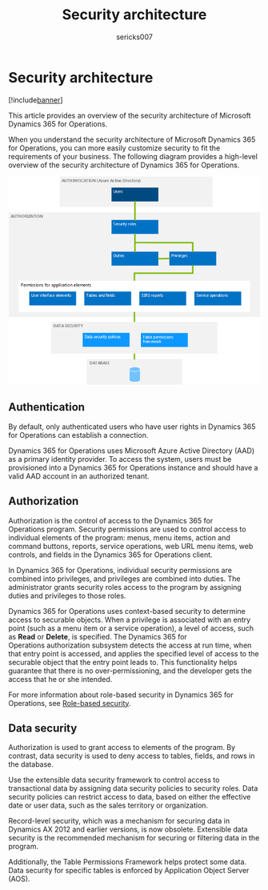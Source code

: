 ﻿---
# required metadata

title: Security architecture
description: This article provides an overview of the security architecture of Microsoft Dynamics 365 for Operations.
author: sericks007
manager: AnnBe
ms.date: 04/04/2017
ms.topic: article
ms.prod: 
ms.service: Dynamics365Operations
ms.technology: 

# optional metadata

# ms.search.form: 
# ROBOTS: 
audience: IT Pro
# ms.devlang: 
# ms.reviewer: 71
ms.search.scope: AX 7.0.0, Operations, Core
# ms.tgt_pltfrm: 
ms.custom: 15441
ms.assetid: bea829b3-38ce-463c-a7e3-c9393b79d559
ms.search.region: Global
# ms.search.industry: 
ms.author: sericks
ms.search.validFrom: 2016-02-28
ms.dyn365.ops.version: AX 7.0.0

---

# Security architecture

[!include[banner](../includes/banner.md)]


This article provides an overview of the security architecture of Microsoft Dynamics 365 for Operations.

When you understand the security architecture of Microsoft Dynamics 365 for Operations, you can more easily customize security to fit the requirements of your business. The following diagram provides a high-level overview of the security architecture of Dynamics 365 for Operations. 

[![security-architecture](./media/security-architecture.png)](./media/security-architecture.png)

## Authentication
By default, only authenticated users who have user rights in Dynamics 365 for Operations can establish a connection. 

Dynamics 365 for Operations uses Microsoft Azure Active Directory (AAD) as a primary identity provider. To access the system, users must be provisioned into a Dynamics 365 for Operations instance and should have a valid AAD account in an authorized tenant.

## Authorization
Authorization is the control of access to the Dynamics 365 for Operations program. Security permissions are used to control access to individual elements of the program: menus, menu items, action and command buttons, reports, service operations, web URL menu items, web controls, and fields in the Dynamics 365 for Operations client. 

In Dynamics 365 for Operations, individual security permissions are combined into privileges, and privileges are combined into duties. The administrator grants security roles access to the program by assigning duties and privileges to those roles. 

Dynamics 365 for Operations uses context-based security to determine access to securable objects. When a privilege is associated with an entry point (such as a menu item or a service operation), a level of access, such as **Read** or **Delete**, is specified. The Dynamics 365 for Operations authorization subsystem detects the access at run time, when that entry point is accessed, and applies the specified level of access to the securable object that the entry point leads to. This functionality helps guarantee that there is no over-permissioning, and the developer gets the access that he or she intended. 

For more information about role-based security in Dynamics 365 for Operations, see [Role-based security](role-based-security.md).

## Data security
Authorization is used to grant access to elements of the program. By contrast, data security is used to deny access to tables, fields, and rows in the database. 

Use the extensible data security framework to control access to transactional data by assigning data security policies to security roles. Data security policies can restrict access to data, based on either the effective date or user data, such as the sales territory or organization. 

Record-level security, which was a mechanism for securing data in Dynamics AX 2012 and earlier versions, is now obsolete. Extensible data security is the recommended mechanism for securing or filtering data in the program. 

Additionally, the Table Permissions Framework helps protect some data. Data security for specific tables is enforced by Application Object Server (AOS).


